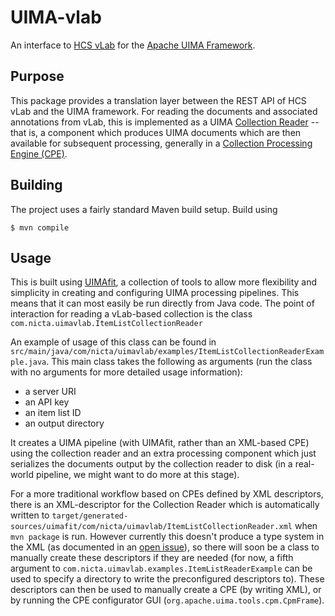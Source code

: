 # UIMA-vlab

An interface to [HCS vLab][hvl] for the [Apache UIMA Framework][uima].

[hvl]: http://hcsvlab.org.au/
[uima]: http://uima.apache.org/

## Purpose

This package provides a translation layer between the REST API of HCS vLab and the UIMA framework. For reading the documents and associated annotations from vLab, this is implemented as a UIMA [Collection Reader][uimacr] -- that is, a component which produces UIMA documents which are then available for subsequent processing, generally in a [Collection Processing Engine (CPE)][uimacpe].

[uimacr]: http://uima.apache.org/d/uimaj-2.4.2/tutorials_and_users_guides.html#ugr.tug.cpe.collection_reader.developing
[uimacpe]: http://uima.apache.org/d/uimaj-2.4.2/tutorials_and_users_guides.html#ugr.tug.cpe

## Building

The project uses a fairly standard Maven build setup. Build using

    $ mvn compile


## Usage

This is built using [UIMAfit][uimafit], a collection of tools to allow more flexibility and simplicity in creating and configuring UIMA processing pipelines. This means that it can most easily be run directly from Java code. The point of interaction for reading a vLab-based collection is the class `com.nicta.uimavlab.ItemListCollectionReader`

[uimafit]: http://uima.apache.org/uimafit.html

An example of usage of this class can be found in `src/main/java/com/nicta/uimavlab/examples/ItemListCollectionReaderExample.java`. This main class takes the following as arguments (run the class with no arguments for more detailed usage information):

  * a server URI
  * an API key
  * an item list ID
  * an output directory

It creates a UIMA pipeline (with UIMAfit, rather than an XML-based CPE) using the collection reader and an extra processing component which just serializes the documents output by the collection reader to disk (in a real-world pipeline, we might want to do more at this stage).

For a more traditional workflow based on CPEs defined by XML descriptors, there is an XML-descriptor for the Collection Reader which is automatically written to `target/generated-sources/uimafit/com/nicta/uimavlab/ItemListCollectionReader.xml` when `mvn package` is run. However currently this doesn't produce a type system in the XML (as documented in an [open issue][uimafit-ts-issue]), so there will soon be a class to manually create these descriptors if they are needed (for now, a fifth argument to `com.nicta.uimavlab.examples.ItemListReaderExample` can be used to specify a directory to write the preconfigured descriptors to). These descriptors can then be used to manually create a CPE (by writing XML), or by running the CPE configurator GUI (`org.apache.uima.tools.cpm.CpmFrame`).

[uimafit-ts-issue]: https://issues.apache.org/jira/browse/UIMA-3346
